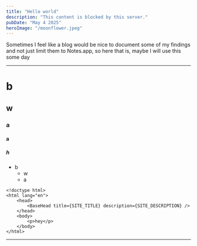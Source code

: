 ```yaml
---
title: "Hello world"
description: "This content is blocked by this server."
pubDate: "May 4 2025"
heroImage: "/moonflower.jpeg"
---
```


Sometimes I feel like a blog would be nice to document some of my findings and not just limit them to Notes.app, so here that is, maybe I will use this some day

---

# b
## w
### a
#### a
##### h

- b
  - w
  - a

```astro
<!doctype html>
<html lang="en">
	<head>
		<BaseHead title={SITE_TITLE} description={SITE_DESCRIPTION} />
	</head>
	<body>
		<p>hey</p>
	</body>
</html>
```

---